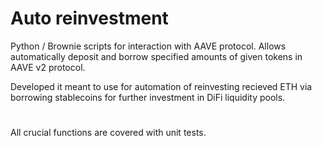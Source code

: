 # Auto reinvestment
Python / Brownie scripts for interaction with AAVE protocol.
Allows automatically deposit and borrow specified amounts of given tokens in AAVE v2 protocol.

Developed it meant to use for automation of reinvesting recieved ETH via borrowing stablecoins for further investment in DiFi liquidity pools.

#
All crucial functions are covered with unit tests.
